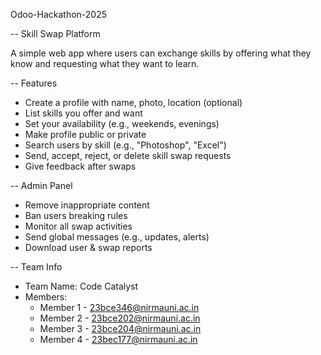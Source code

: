  Odoo-Hackathon-2025

-- Skill Swap Platform

A simple web app where users can exchange skills by offering what they know and requesting what they want to learn.

-- Features

- Create a profile with name, photo, location (optional)
- List skills you offer and want
- Set your availability (e.g., weekends, evenings)
- Make profile public or private
- Search users by skill (e.g., "Photoshop", "Excel")
- Send, accept, reject, or delete skill swap requests
- Give feedback after swaps

 -- Admin Panel

- Remove inappropriate content
- Ban users breaking rules
- Monitor all swap activities
- Send global messages (e.g., updates, alerts)
- Download user & swap reports

-- Team Info

- Team Name: Code Catalyst
- Members:
  - Member 1 - 23bce346@nirmauni.ac.in
  - Member 2 - 23bce202@nirmauni.ac.in
  - Member 3 - 23bce204@nirmauni.ac.in
  - Member 4 - 23bec177@nirmauni.ac.in


